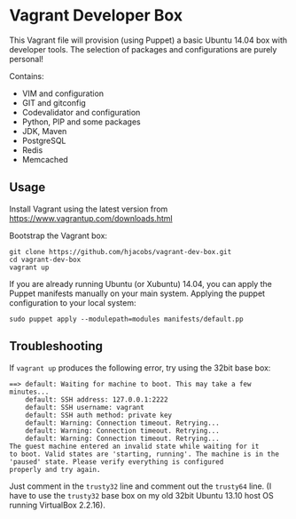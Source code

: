 Vagrant Developer Box
=====================

This Vagrant file will provision (using Puppet) a basic Ubuntu 14.04 box with developer tools.
The selection of packages and configurations are purely personal!

Contains:

* VIM and configuration
* GIT and gitconfig
* Codevalidator and configuration
* Python, PIP and some packages
* JDK, Maven
* PostgreSQL
* Redis
* Memcached

Usage
-----

Install Vagrant using the latest version from https://www.vagrantup.com/downloads.html

Bootstrap the Vagrant box:

    git clone https://github.com/hjacobs/vagrant-dev-box.git
    cd vagrant-dev-box
    vagrant up

If you are already running Ubuntu (or Xubuntu) 14.04, you can apply the Puppet manifests manually on your main system.
Applying the puppet configuration to your local system:

    sudo puppet apply --modulepath=modules manifests/default.pp

Troubleshooting
---------------

If `vagrant up` produces the following error, try using the 32bit base box:

    ==> default: Waiting for machine to boot. This may take a few minutes...
        default: SSH address: 127.0.0.1:2222
        default: SSH username: vagrant
        default: SSH auth method: private key
        default: Warning: Connection timeout. Retrying...
        default: Warning: Connection timeout. Retrying...
        default: Warning: Connection timeout. Retrying...
    The guest machine entered an invalid state while waiting for it
    to boot. Valid states are 'starting, running'. The machine is in the
    'paused' state. Please verify everything is configured
    properly and try again.

Just comment in the `trusty32` line and comment out the `trusty64` line.
(I have to use the `trusty32` base box on my old 32bit Ubuntu 13.10 host OS running VirtualBox 2.2.16).
